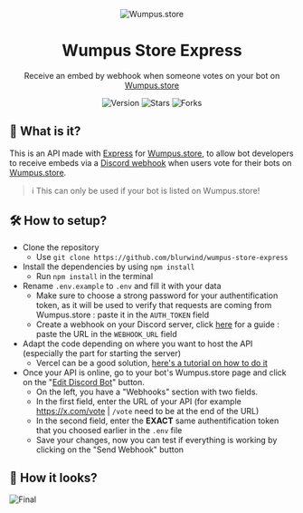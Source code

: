 <p align="center">
  <img src="https://github.com/blurwind/wumpus-store-express/assets/96443442/bdf3f824-58b1-4fbb-b934-684c32a4c36e" alt="Wumpus.store">
</p>

<h1 align="center">Wumpus Store Express</h1>

<p align="center">Receive an embed by webhook when someone votes on your bot on <a href="https://wumpus.store">Wumpus.store</a></p>

<p align="center">
  <img src="https://img.shields.io/badge/version-1.0.0-blue" alt="Version">
  <img src="https://img.shields.io/github/stars/blurwind/wumpus-store-express" alt="Stars">
  <img src="https://img.shields.io/github/forks/blurwind/wumpus-store-express" alt="Forks">
</p>

## 🤔 What is it?
This is an API made with [Express](https://expressjs.com/) for [Wumpus.store](https://wumpus.store), to allow bot developers to receive embeds via a [Discord webhook](https://support.discord.com/hc/en-us/articles/228383668-Intro-to-Webhooks?__cf_chl_tk=ZS.jMt3z7KjacUMOl1Fy2HdD_aHYzRdZLLIAHogiB3w-1708138741-0.0-4434) when users vote for their bots on [Wumpus.store](https://wumpus.store).
<blockquote>
  ℹ️ This can only be used if your bot is listed on Wumpus.store!
</blockquote>

## 🛠️ How to setup?

- Clone the repository
  - Use `git clone https://github.com/blurwind/wumpus-store-express`
- Install the dependencies by using `npm install`
  - Run `npm install` in the terminal
- Rename `.env.example` to `.env` and fill it with your data
  - Make sure to choose a strong password for your authentification token, as it will be used to verify that requests are coming from Wumpus.store : paste it in the `AUTH_TOKEN` field
  - Create a webhook on your Discord server, click [here](https://support.discord.com/hc/en-us/articles/228383668-Intro-to-Webhooks?__cf_chl_tk=ZS.jMt3z7KjacUMOl1Fy2HdD_aHYzRdZLLIAHogiB3w-1708138741-0.0-4434) for a guide : paste the URL in the `WEBHOOK_URL` field
- Adapt the code depending on where you want to host the API (especially  the part for starting the server)
  - Vercel can be a good solution, [here's a tutorial on how to do it](https://www.youtube.com/watch?v=B-T69_VP2Ls)
- Once your API is online, go to your bot's Wumpus.store page and click on the "[Edit Discord Bot](https://wumpus.store/bot/BOT_ID/edit)" button.
  - On the left, you have a "Webhooks" section with two fields.
  - In the first field, enter the URL of your API (for example https://x.com/vote | `/vote` need to be at the end of the URL)
  - In the second field, enter the **EXACT** same authentification token that you choosed earlier in the `.env` file
  - Save your changes, now you can test if everything is working by clicking on the "Send Webhook" button


## 👀 How it looks?
  <img src="https://cdn.discordapp.com/attachments/1207046683360370730/1208254654279061575/image.png?ex=65e29dd5&is=65d028d5&hm=f2b8bcafc797401d92b447c61049a03c4cb3acd53f5896bf74fdc7597af599ff&" alt="Final">